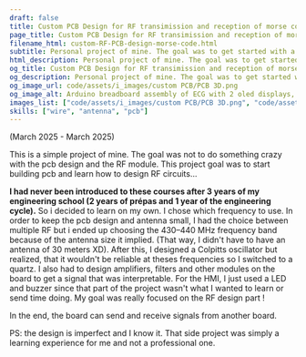 ```yaml
---
draft: false 
title: Custom PCB Design for RF transimission and reception of morse code
page_title: Custom PCB Design for RF transimission and reception of morse code
filename_html: custom-RF-PCB-design-morse-code.html
subtitle: Personal project of mine. The goal was to get started with a simple project of pcb design using KiCad and a project that also implied doing RF (which was something i had never seen in school)
html_description: Personal project of mine. The goal was to get started with a simple project of pcb design using KiCad and a project that also implied doing RF (which was something i had never seen in school)
og_title: Custom PCB Design for RF transimission and reception of morse code
og_description: Personal project of mine. The goal was to get started with a simple project of pcb design using KiCad and a project that also implied doing RF (which was something i had never seen in school)
og_image_url: code/assets/i_images/custom PCB/PCB 3D.png
og_image_alt: Arduino breadboard assembly of ECG with 2 oled displays, one arduino, one heartbeat sensor, buttons and other controls
images_list: ["code/assets/i_images/custom PCB/PCB 3D.png", "code/assets/i_images/custom PCB/SCHEMA.png", "code/assets/i_images/custom PCB/PCB DESIGN.png"]
skills: ["wire", "antenna", "pcb"]
---
```



(March 2025 - March 2025)

This is a simple project of mine. The goal was not to do something crazy with the pcb design and the RF module.
This project goal was to start building pcb and learn how to design RF circuits...

**I had never been introduced to these courses after 3 years of my engineering school (2 years of prépas and 1 year of the engineering cycle).** So i decided to learn on my own.
I chose which frequency to use. In order to keep the pcb design and antenna small, I had the choice between multiple RF but i ended up choosing the 430–440 MHz frequency band because of the antenna size it implied. (That way, I didn't have to have an antenna of 30 meters XD).
After this, I designed a Colpitts oscillator but realized, that it wouldn't be reliable at theses frequencies so I switched to a quartz.
I also had to design amplifiers, filters and other modules on the board to get a signal that was interpretable.
For the HMI, I just used a LED and buzzer since that part of the project wasn't what I wanted to learn or send time doing. My goal was really focused on the RF design part !

In the end, the board can send and receive signals from another board. 

PS: the design is imperfect and I know it. That side project was simply a learning experience for me and not a professional one.

